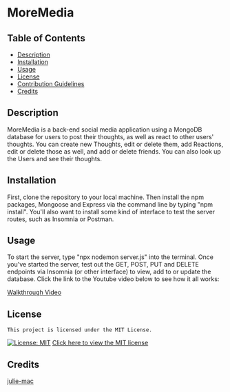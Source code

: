 # MoreMedia

  ## Table of Contents
    
  - [Description](#description)
  - [Installation](#installation)
  - [Usage](#usage)
  - [License](#license)
  - [Contribution Guidelines](#contribution)
  - [Credits](#credits)
  
  
  ## Description

  MoreMedia is a back-end social media application using a MongoDB database for users to post their thoughts, as well as react to other users' thoughts. You can create new Thoughts, edit or delete them, add Reactions, edit or delete those as well, and add or delete friends. You can also look up the Users and see their thoughts.
  
  ## Installation
  
  First, clone the repository to your local machine. Then install the npm packages, Mongoose and Express via the command line by typing "npm install". You'll also want to install some kind of interface to test the server routes, such as Insomnia or Postman.

  ## Usage
  
  To start the server, type "npx nodemon server.js" into the terminal.
  Once you've started the server, test out the GET, POST, PUT and DELETE endpoints via Insomnia (or other interface) to view, add to or update the database. Click the link to the Youtube video below to see how it all works:

  [Walkthrough Video](https://www.youtube.com/watch?v=o7jR6G4-_sE&ab_channel=JulieMacpherson)
  
  ## License

    This project is licensed under the MIT License.
  [![License: MIT](https://img.shields.io/badge/License-MIT-yellow.svg)](https://opensource.org/licenses/MIT)
  [Click here to view the MIT license](https://opensource.org/license/mit/)
  
  ## Credits

  [julie-mac](https://github.com/julie-mac)
